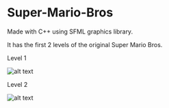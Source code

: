 # Super-Mario-Bros

Made with C++ using SFML graphics library.

It has the first 2 levels of the original Super Mario Bros.

Level 1

![alt text](https://github.com/JaakkoKaikkonen/Super-Mario-Bros/blob/master/Level1.gif "Level 1.gif")

Level 2

![alt text](https://github.com/JaakkoKaikkonen/Super-Mario-Bros/blob/master/Level2.gif "Level 2.gif")
